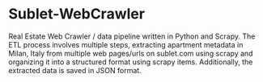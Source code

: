 # Sublet-WebCrawler
Real Estate Web Crawler / data pipeline written in Python and Scrapy. The ETL process involves multiple steps, extracting apartment metadata in Milan, Italy from multiple web pages/urls on sublet.com using scrapy and organizing it into a structured format using scrapy items. Additionally, the extracted data is saved in JSON format. 

